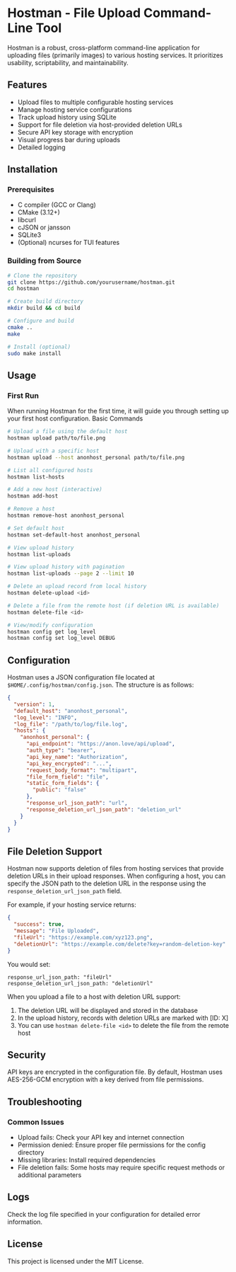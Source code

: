 # Hostman - File Upload Command-Line Tool

Hostman is a robust, cross-platform command-line application for uploading files (primarily images) to various hosting services. It prioritizes usability, scriptability, and maintainability.

## Features

- Upload files to multiple configurable hosting services
- Manage hosting service configurations
- Track upload history using SQLite
- Support for file deletion via host-provided deletion URLs
- Secure API key storage with encryption
- Visual progress bar during uploads
- Detailed logging

## Installation

### Prerequisites

- C compiler (GCC or Clang)
- CMake (3.12+)
- libcurl
- cJSON or jansson
- SQLite3
- (Optional) ncurses for TUI features

### Building from Source

```bash
# Clone the repository
git clone https://github.com/yourusername/hostman.git
cd hostman

# Create build directory
mkdir build && cd build

# Configure and build
cmake ..
make

# Install (optional)
sudo make install
```

## Usage
### First Run

When running Hostman for the first time, it will guide you through setting up your first host configuration.
Basic Commands
```bash
# Upload a file using the default host
hostman upload path/to/file.png

# Upload with a specific host
hostman upload --host anonhost_personal path/to/file.png

# List all configured hosts
hostman list-hosts

# Add a new host (interactive)
hostman add-host

# Remove a host
hostman remove-host anonhost_personal

# Set default host
hostman set-default-host anonhost_personal

# View upload history
hostman list-uploads

# View upload history with pagination
hostman list-uploads --page 2 --limit 10

# Delete an upload record from local history
hostman delete-upload <id>

# Delete a file from the remote host (if deletion URL is available)
hostman delete-file <id>

# View/modify configuration
hostman config get log_level
hostman config set log_level DEBUG
```

## Configuration

Hostman uses a JSON configuration file located at `$HOME/.config/hostman/config.json`. The structure is as follows:
```json
{
  "version": 1,
  "default_host": "anonhost_personal",
  "log_level": "INFO",
  "log_file": "/path/to/log/file.log",
  "hosts": {
    "anonhost_personal": {
      "api_endpoint": "https://anon.love/api/upload",
      "auth_type": "bearer",
      "api_key_name": "Authorization",
      "api_key_encrypted": "...",
      "request_body_format": "multipart",
      "file_form_field": "file",
      "static_form_fields": {
        "public": "false"
      },
      "response_url_json_path": "url",
      "response_deletion_url_json_path": "deletion_url"
    }
  }
}
```

## File Deletion Support

Hostman now supports deletion of files from hosting services that provide deletion URLs in their upload responses. When configuring a host, you can specify the JSON path to the deletion URL in the response using the `response_deletion_url_json_path` field.

For example, if your hosting service returns:

```json
{
  "success": true,
  "message": "File Uploaded",
  "fileUrl": "https://example.com/xyz123.png",
  "deletionUrl": "https://example.com/delete?key=random-deletion-key"
}
```

You would set:
```
response_url_json_path: "fileUrl"
response_deletion_url_json_path: "deletionUrl"
```

When you upload a file to a host with deletion URL support:
1. The deletion URL will be displayed and stored in the database
2. In the upload history, records with deletion URLs are marked with [ID: X]
3. You can use `hostman delete-file <id>` to delete the file from the remote host

## Security

API keys are encrypted in the configuration file. By default, Hostman uses AES-256-GCM encryption with a key derived from file permissions.

## Troubleshooting

### Common Issues

- Upload fails: Check your API key and internet connection
- Permission denied: Ensure proper file permissions for the config directory
- Missing libraries: Install required dependencies
- File deletion fails: Some hosts may require specific request methods or additional parameters

## Logs

Check the log file specified in your configuration for detailed error information.

## License

This project is licensed under the MIT License.